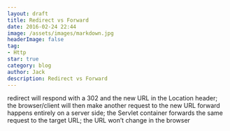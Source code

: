 ```yaml
---
layout: draft
title: Redirect vs Forward
date: 2016-02-24 22:44
image: /assets/images/markdown.jpg
headerImage: false
tag:
- Http
star: true
category: blog
author: Jack
description: Redirect vs Forward
---
```


redirect will respond with a 302 and the new URL in the Location header; the browser/client will then make another request to the new URL
forward happens entirely on a server side; the Servlet container forwards the same request to the target URL; the URL won’t change in the browser

